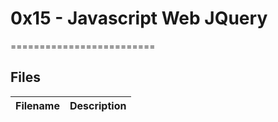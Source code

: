 # 0x15 - Javascript Web JQuery
=========================
## Files

| Filename | Description |
| -------- | ----------- |

